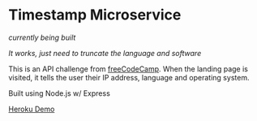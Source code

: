 # Timestamp Microservice

*currently being built*

*It works, just need to truncate the language and software*

This is an API challenge from [freeCodeCamp](https://www.freecodecamp.com/challenges/request-header-parser-microservice). When the landing page is visited, it tells the user their IP address, language and operating system.

Built using Node.js w/ Express

[Heroku Demo](https://salty-island-31009.herokuapp.com/)
